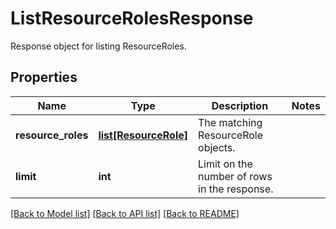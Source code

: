 # ListResourceRolesResponse

Response object for listing ResourceRoles.
## Properties
Name | Type | Description | Notes
------------ | ------------- | ------------- | -------------
**resource_roles** | [**list[ResourceRole]**](ResourceRole.md) | The matching ResourceRole objects. | 
**limit** | **int** | Limit on the number of rows in the response. | 

[[Back to Model list]](../README.md#documentation-for-models) [[Back to API list]](../README.md#documentation-for-api-endpoints) [[Back to README]](../README.md)


